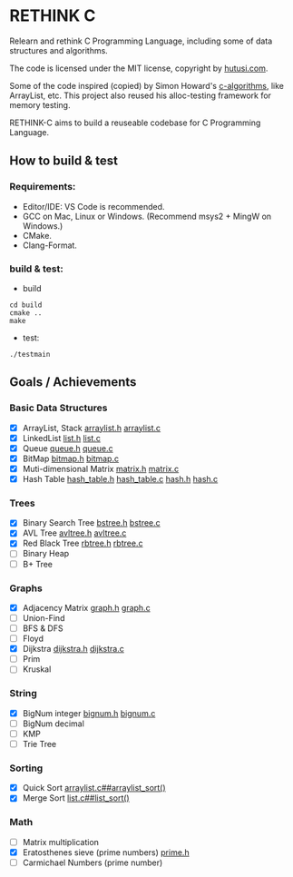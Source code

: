 # RETHINK C

Relearn and rethink C Programming Language, including some of data structures and algorithms.

The code is licensed under the MIT license, copyright by [hutusi.com](http://hutusi.com/).

Some of the code inspired (copied) by Simon Howard's [c-algorithms](https://github.com/fragglet/c-algorithms), like ArrayList, etc. This project also reused his alloc-testing framework for memory testing.

RETHINK-C aims to build a reuseable codebase for C Programming Language. 

## How to build & test

### Requirements:

* Editor/IDE: VS Code is recommended.
* GCC on Mac, Linux or Windows. (Recommend msys2 + MingW on Windows.)
* CMake. 
* Clang-Format.

### build & test:

* build 

```
cd build
cmake ..
make
```

* test:

```
./testmain
```

## Goals / Achievements

### Basic Data Structures

- [x] ArrayList, Stack [arraylist.h](src/arraylist.h) [arraylist.c](src/arraylist.c)
- [x] LinkedList [list.h](src/list.h) [list.c](src/list.c)
- [x] Queue [queue.h](src/queue.h) [queue.c](src/queue.c)
- [x] BitMap [bitmap.h](src/bitmap.h) [bitmap.c](src/bitmap.c)
- [x] Muti-dimensional Matrix [matrix.h](src/matrix.h) [matrix.c](src/matrix.c)
- [x] Hash Table [hash_table.h](src/hash_table.h) [hash_table.c](src/hash_table.c) [hash.h](src/hash.h) [hash.c](src/hash.c)

### Trees
- [x] Binary Search Tree [bstree.h](src/bstree.h) [bstree.c](src/bstree.c)
- [x] AVL Tree [avltree.h](src/avltree.h) [avltree.c](src/avltree.c)
- [x] Red Black Tree [rbtree.h](src/rbtree.h) [rbtree.c](src/rbtree.c)
- [ ] Binary Heap
- [ ] B+ Tree

### Graphs
- [x] Adjacency Matrix [graph.h](src/graph.h) [graph.c](src/graph.c)
- [ ] Union-Find
- [ ] BFS & DFS
- [ ] Floyd
- [x] Dijkstra [dijkstra.h](src/dijkstra.h) [dijkstra.c](src/dijkstra.c)
- [ ] Prim
- [ ] Kruskal

### String
- [x] BigNum integer [bignum.h](src/bignum.h) [bignum.c](src/bignum.c)
- [ ] BigNum decimal
- [ ] KMP
- [ ] Trie Tree

### Sorting
- [x] Quick Sort [arraylist.c##arraylist_sort()](src/arraylist.c)
- [x] Merge Sort [list.c##list_sort()](src/list.c)

### Math
- [ ] Matrix multiplication
- [x] Eratosthenes sieve (prime numbers) [prime.h](src/prime.h)
- [ ] Carmichael Numbers (prime number)
